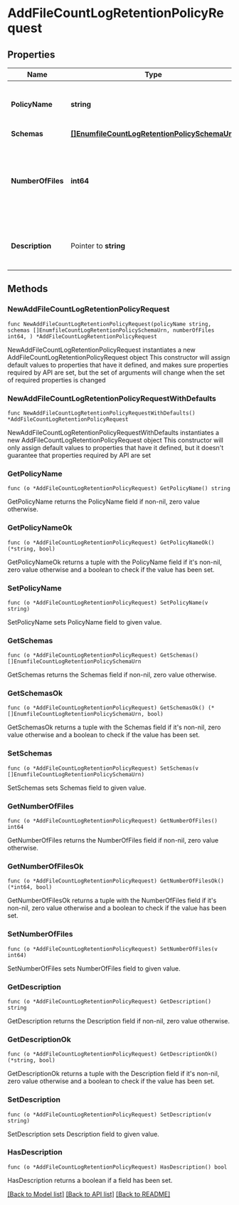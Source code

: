 # AddFileCountLogRetentionPolicyRequest

## Properties

Name | Type | Description | Notes
------------ | ------------- | ------------- | -------------
**PolicyName** | **string** | Name of the new Log Retention Policy | 
**Schemas** | [**[]EnumfileCountLogRetentionPolicySchemaUrn**](EnumfileCountLogRetentionPolicySchemaUrn.md) |  | 
**NumberOfFiles** | **int64** | Specifies the number of archived log files to retain before the oldest ones are cleaned. | 
**Description** | Pointer to **string** | A description for this Log Retention Policy | [optional] 

## Methods

### NewAddFileCountLogRetentionPolicyRequest

`func NewAddFileCountLogRetentionPolicyRequest(policyName string, schemas []EnumfileCountLogRetentionPolicySchemaUrn, numberOfFiles int64, ) *AddFileCountLogRetentionPolicyRequest`

NewAddFileCountLogRetentionPolicyRequest instantiates a new AddFileCountLogRetentionPolicyRequest object
This constructor will assign default values to properties that have it defined,
and makes sure properties required by API are set, but the set of arguments
will change when the set of required properties is changed

### NewAddFileCountLogRetentionPolicyRequestWithDefaults

`func NewAddFileCountLogRetentionPolicyRequestWithDefaults() *AddFileCountLogRetentionPolicyRequest`

NewAddFileCountLogRetentionPolicyRequestWithDefaults instantiates a new AddFileCountLogRetentionPolicyRequest object
This constructor will only assign default values to properties that have it defined,
but it doesn't guarantee that properties required by API are set

### GetPolicyName

`func (o *AddFileCountLogRetentionPolicyRequest) GetPolicyName() string`

GetPolicyName returns the PolicyName field if non-nil, zero value otherwise.

### GetPolicyNameOk

`func (o *AddFileCountLogRetentionPolicyRequest) GetPolicyNameOk() (*string, bool)`

GetPolicyNameOk returns a tuple with the PolicyName field if it's non-nil, zero value otherwise
and a boolean to check if the value has been set.

### SetPolicyName

`func (o *AddFileCountLogRetentionPolicyRequest) SetPolicyName(v string)`

SetPolicyName sets PolicyName field to given value.


### GetSchemas

`func (o *AddFileCountLogRetentionPolicyRequest) GetSchemas() []EnumfileCountLogRetentionPolicySchemaUrn`

GetSchemas returns the Schemas field if non-nil, zero value otherwise.

### GetSchemasOk

`func (o *AddFileCountLogRetentionPolicyRequest) GetSchemasOk() (*[]EnumfileCountLogRetentionPolicySchemaUrn, bool)`

GetSchemasOk returns a tuple with the Schemas field if it's non-nil, zero value otherwise
and a boolean to check if the value has been set.

### SetSchemas

`func (o *AddFileCountLogRetentionPolicyRequest) SetSchemas(v []EnumfileCountLogRetentionPolicySchemaUrn)`

SetSchemas sets Schemas field to given value.


### GetNumberOfFiles

`func (o *AddFileCountLogRetentionPolicyRequest) GetNumberOfFiles() int64`

GetNumberOfFiles returns the NumberOfFiles field if non-nil, zero value otherwise.

### GetNumberOfFilesOk

`func (o *AddFileCountLogRetentionPolicyRequest) GetNumberOfFilesOk() (*int64, bool)`

GetNumberOfFilesOk returns a tuple with the NumberOfFiles field if it's non-nil, zero value otherwise
and a boolean to check if the value has been set.

### SetNumberOfFiles

`func (o *AddFileCountLogRetentionPolicyRequest) SetNumberOfFiles(v int64)`

SetNumberOfFiles sets NumberOfFiles field to given value.


### GetDescription

`func (o *AddFileCountLogRetentionPolicyRequest) GetDescription() string`

GetDescription returns the Description field if non-nil, zero value otherwise.

### GetDescriptionOk

`func (o *AddFileCountLogRetentionPolicyRequest) GetDescriptionOk() (*string, bool)`

GetDescriptionOk returns a tuple with the Description field if it's non-nil, zero value otherwise
and a boolean to check if the value has been set.

### SetDescription

`func (o *AddFileCountLogRetentionPolicyRequest) SetDescription(v string)`

SetDescription sets Description field to given value.

### HasDescription

`func (o *AddFileCountLogRetentionPolicyRequest) HasDescription() bool`

HasDescription returns a boolean if a field has been set.


[[Back to Model list]](../README.md#documentation-for-models) [[Back to API list]](../README.md#documentation-for-api-endpoints) [[Back to README]](../README.md)


